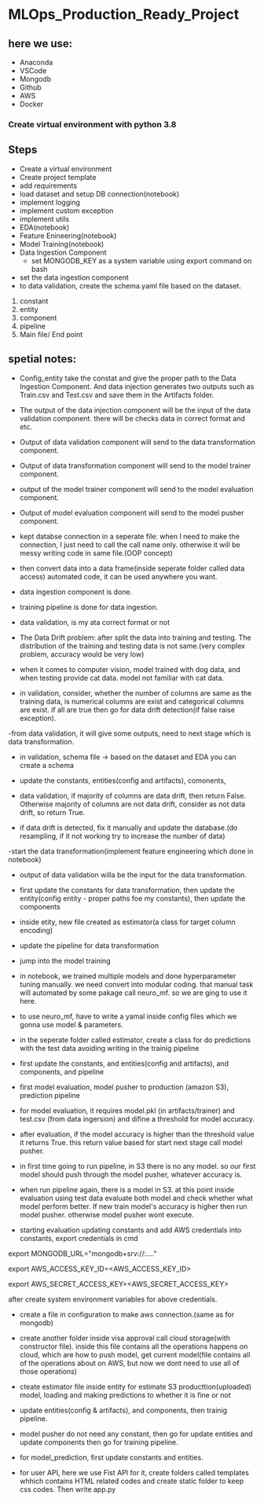 # MLOps_Production_Ready_Project

## here we use:
- Anaconda
- VSCode
- Mongodb
- Github
- AWS
- Docker

### Create virtual environment with python 3.8

## Steps
- Create a virtual environment
- Create project template
- add requirements
- load dataset and setup DB connection(notebook)
- implement logging
- implement custom exception
- implement utils
- EDA(notebook)
- Feature Enineering(notebook)
- Model Training(notebook)
- Data Ingestion Component
    - set MONGODB_KEY as a system variable using export command on bash
- set the data ingestion component
- to data validation, create the schema.yaml file based on the dataset.


1. constant
2. entity
3. component
4. pipeline
5. Main file/ End point





## spetial notes:
- Config_entity take the constat and give the proper path to the Data Ingestion Component. And data injection generates two outputs such as Train.csv and Test.csv and save them in the Artifacts folder.
- The output of the data injection component will be the input of the data validation component. there will be checks data in correct format and etc.
- Output of data validation component will send to the data transformation component.
- Output of data transformation component will send to the model trainer component.
- output of the model trainer component will send to the model evaluation component.
- Output of model evaluation component will send to the model pusher component.

- kept databse connection in a seperate file: when I need to make the connection, I just need to call the call name only. otherwise it will be messy writing code in same file.(OOP concept)

- then convert data into a data frame(inside seperate folder called data access) automated code, it can be used anywhere you want.

- data ingestion component is done.
- training pipeline is done for data ingestion.
- data validation, is my ata correct format or not

- The Data Drift problem: after split the data into training and testing. The distribution of the training and testing data is not same.(very complex problem, accuracy would be very low)
- when it comes to computer vision, model trained with dog data, and when testing provide cat data. model not familiar with cat data.

- in validation, consider, whether the number of columns are same as the training data, is numerical columns are exist and categorical columns are exist. if all are true then go for data drift detection(if false raise exception).

-from data validation, it will give some outputs, need to next stage which is data transformation. 

- in validation, schema file -> based on the dataset and EDA you can create a schema
- update the constants, entities(config and artifacts), comonents, 

- data validation, if majority of columns are data drift, then return False. Otherwise majority of columns are not data drift, consider as not data drift, so return True.

- if data drift is detected, fix it manually and update the database.(do resampling, if it not working try to increase the number of data)

-start the data transformation(implement feature engineering which done in notebook)
- output of data validation willa be the input for the data transformation.
- first update the constants for data transformation, then update the entity(config entity - proper paths foe my constants), then update the components
- inside etity, new file created as estimator(a class for target column encoding)
- update the pipeline for data transformation

- jump into the model training
- in notebook, we trained multiple models and done hyperparameter tuning manually. we need convert into modular coding. that manual task will automated by some pakage call neuro_mf. so we are ging to use it here.
- to use neuro_mf, have to write a yamal inside config files which we gonna use model & parameters.
- in the seperate folder called estimator, create a class for do predictions with the test data avoiding writing in the trainig pipeline
- first update the constants, and entities(config and artifacts), and components, and pipeline

- first model evaluation, model pusher to production (amazon S3), prediction pipeline
- for model evaluation, it requires model.pkl (in artifacts/trainer) and test.csv (from data ingersion) and difine a threshold for model accuracy.
- after evaluation, if the model accuracy is higher than the threshold value it returns True. this return value based for start next stage call model pusher.
- in first time going to run pipeline, in S3 there is no any model. so our first model should push through the model pusher, whatever accuracy is.
- when run pipeline again, there is a model in S3. at this point inside evaluation using test data evaluate both model and check whether what model perform better. If new train model's accuracy is higher then run model pusher. otherwise model pusher wont execute.
- starting evaluation updating constants and add AWS credentials into constants,
export credentials in cmd

export MONGODB_URL="mongodb+srv://<username>:<password>...."

export AWS_ACCESS_KEY_ID=<AWS_ACCESS_KEY_ID>

export AWS_SECRET_ACCESS_KEY=<AWS_SECRET_ACCESS_KEY>

after create system environment variables for above credentials.
- create a file in configuration to make aws connection.(same as for mongodb)

- create another folder inside visa approval call cloud storage(with constructor file). inside this file contains all the operations happens on cloud, which are how to push model, get current model(file contains all of the operations about on AWS, but now we dont need to use all of those operations)

- cteate estimator file inside entity for estimate S3 producttion(uploaded) model, loading and making predictions to whether it is fine or not

- update entities(config & artifacts), and components, then trainig pipeline.

- model pusher do not need any constant, then go for update entities and update components then go for training pipeline.

- for model_prediction, first update constants and entities.

- for user API, here we use Fist API for it, create folders called templates whhich contains HTML related codes and create static folder to keep css codes. Then write app.py
